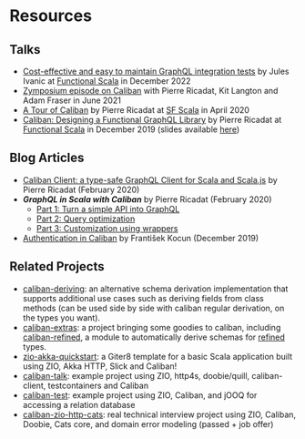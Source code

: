 # Resources

## Talks
- [Cost-effective and easy to maintain GraphQL integration tests](https://www.youtube.com/watch?v=pYfWq4GmObY) by Jules Ivanic at [Functional Scala](https://www.functionalscala.com/) in December 2022
- [Zymposium episode on Caliban](https://youtu.be/mzqsXklbmfM) with Pierre Ricadat, Kit Langton and Adam Fraser in June 2021
- [A Tour of Caliban](https://www.youtube.com/watch?v=lgxUKsOH65k) by Pierre Ricadat at [SF Scala](https://www.meetup.com/SF-Scala/) in April 2020
- [Caliban: Designing a Functional GraphQL Library](https://www.youtube.com/watch?v=OC8PbviYUlQ) by Pierre Ricadat at [Functional Scala](https://www.functionalscala.com/) in December 2019 (slides available [here](https://www.slideshare.net/PierreRicadat/designing-a-functional-graphql-library-204680947))

## Blog Articles

- [Caliban Client: a type-safe GraphQL Client for Scala and Scala.js](https://medium.com/@ghostdogpr/caliban-client-a-type-safe-graphql-client-for-scala-and-scala-js-718aa42c5ef7) by Pierre Ricadat (February 2020)
- __*GraphQL in Scala with Caliban*__ by Pierre Ricadat (February 2020)
    - [Part 1: Turn a simple API into GraphQL](https://medium.com/@ghostdogpr/graphql-in-scala-with-caliban-part-1-8ceb6099c3c2)
    - [Part 2: Query optimization](https://medium.com/@ghostdogpr/graphql-in-scala-with-caliban-part-2-c7762110c0f9)
    - [Part 3: Customization using wrappers](https://medium.com/@ghostdogpr/graphql-in-scala-with-caliban-part-3-8962a02d5d64)    
- [Authentication in Caliban](http://fokot.github.io/post/caliban-auth.html) by František Kocun (December 2019)

## Related Projects

- [caliban-deriving](https://zio.github.io/caliban-deriving/): an alternative schema derivation implementation that supports additional use cases such as deriving fields from class methods (can be used side by side with caliban regular derivation, on the types you want).
- [caliban-extras](https://github.com/niqdev/caliban-extras): a project bringing some goodies to caliban, including [caliban-refined](https://github.com/niqdev/caliban-extras#caliban-refined), a module to automatically derive schemas for [refined](https://github.com/fthomas/refined) types.
- [zio-akka-quickstart](https://github.com/ScalaConsultants/zio-akka-quickstart.g8): a Giter8 template for a basic Scala application built using ZIO, Akka HTTP, Slick and Caliban!
- [caliban-talk](https://github.com/fokot/caliban-talk): example project using ZIO, http4s, doobie/quill, caliban-client, testcontainers and Caliban
- [caliban-test](https://github.com/swachter/caliban-test): example project using ZIO, Caliban, and jOOQ for accessing a relation database
- [caliban-zio-http-cats](https://github.com/CarlosLaraFP/Cases): real technical interview project using ZIO, Caliban, Doobie, Cats core, and domain error modeling (passed + job offer)
